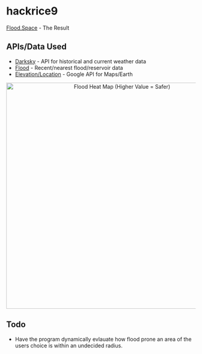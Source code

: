 # hackrice9

[Flood.Space](https://floods.space) - The Result

## APIs/Data Used

* [Darksky](darksky.net/dev) - API for historical and current weather data
* [Flood](https://waterwatch.usgs.gov/new/index.php?id=wwds_toc) - Recent/nearest flood/reservoir data
* [Elevation/Location](https://cloud.google.com/maps-platform/) - Google API for Maps/Earth

<div>
    <a href="https://plot.ly/~guy477/60/?share_key=jtHJ3mXW37aA8sbwJ3QXK7" target="_blank" title="Flood Heat Map (Higher Value = Safer)" style="display: block; text-align: center;"><img src="https://plot.ly/~guy477/60.png?share_key=jtHJ3mXW37aA8sbwJ3QXK7" alt="Flood Heat Map (Higher Value = Safer)" style="max-width: 100%;width: 600px;"  width="600" onerror="this.onerror=null;this.src='https://plot.ly/404.png';" /></a>
</div>

## Todo

* Have the program dynamically evlauate how flood prone an area of the users choice is within an undecided radius.
